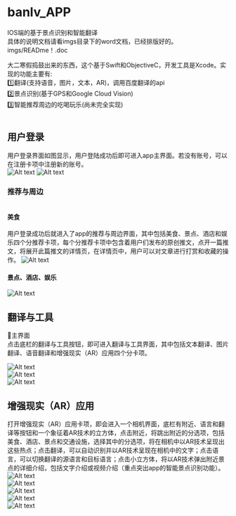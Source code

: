 # banlv_APP
IOS端的基于景点识别和智能翻译  
具体的说明文档请看imgs目录下的word文档，已经排版好的。
imgs/READme！.doc

大二寒假捣鼓出来的东西，这个基于Swift和ObjectiveC，开发工具是Xcode。实现的功能主要有:  
1️⃣翻译(支持语音，图片，文本，AR)，调用百度翻译的api  
2️⃣景点识别(基于GPS和Google Cloud Vision)  
3️⃣智能推荐周边的吃喝玩乐(尚未完全实现)  
```
```

## 用户登录
用户登录界面如图显示，用户登陆成功后即可进入app主界面。若没有账号，可以在注册卡项中注册新的账号。  
![Alt text](https://raw.githubusercontent.com/wuruofeng/banlv_APP/master/imgs/login1.png)
![Alt text](https://raw.githubusercontent.com/wuruofeng/banlv_APP/master/imgs/login2.png)  

### 推荐与周边

```
```

#### 美食
用户登录成功后就进入了app的推荐与周边界面，其中包括美食、景点、酒店和娱乐四个分推荐卡项，每个分推荐卡项中包含着用户们发布的原创推文，点开一篇推文，将展开此篇推文的详情页，在详情页中，用户可以对文章进行打赏和收藏的操作。
![Alt text](https://raw.githubusercontent.com/wuruofeng/banlv_APP/master/imgs/主界面.png)  

####  景点、酒店、娱乐
![Alt text](https://raw.githubusercontent.com/wuruofeng/banlv_APP/master/imgs/主界面2.png)  

## 翻译与工具
💞主界面  
点击底栏的翻译与工具按钮，即可进入翻译与工具界面，其中包括文本翻译、图片翻译、语音翻译和增强现实（AR）应用四个分卡项。  

![Alt text](https://raw.githubusercontent.com/wuruofeng/banlv_APP/master/imgs/文本翻译.png)  
![Alt text](https://raw.githubusercontent.com/wuruofeng/banlv_APP/master/imgs/语音翻译.png)  
![Alt text](https://raw.githubusercontent.com/wuruofeng/banlv_APP/master/imgs/图片翻译.png)  

## 增强现实（AR）应用
打开增强现实（AR）应用卡项，即会进入一个相机界面，底栏有附近、语言和翻译等按钮和一个象征着AR技术的立方体，点击附近，将跳出附近的分选项，包括美食、酒店、景点和交通设施，选择其中的分选项，将在相机中以AR技术呈现出这些热点；点击翻译，可以自动识别并以AR技术呈现在相机中的文字；点击语言，可以切换翻译的源语言和目标语言；点击小立方体，将以AR技术弹出附近景点的详细介绍，包括文字介绍或视频介绍（重点突出app的智能景点识别功能）。
![Alt text](https://raw.githubusercontent.com/wuruofeng/banlv_APP/master/imgs/二级子菜单.PNG)  
![Alt text](https://raw.githubusercontent.com/wuruofeng/banlv_APP/master/imgs/吃的锚点.PNG)  
![Alt text](https://raw.githubusercontent.com/wuruofeng/banlv_APP/master/imgs/%E5%9B%BE%E7%89%87%201.png)  
![Alt text](https://raw.githubusercontent.com/wuruofeng/banlv_APP/master/imgs/表面渲染.PNG)  
![Alt text](https://raw.githubusercontent.com/wuruofeng/banlv_APP/master/imgs/ar渲染.PNG)  



